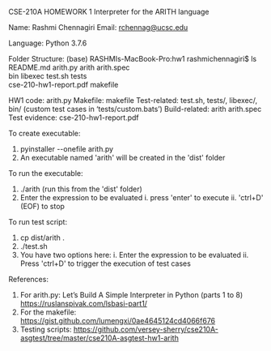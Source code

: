 CSE-210A 
HOMEWORK 1
Interpreter for the ARITH language


Name: Rashmi Chennagiri
Email: rchennag@ucsc.edu


Language: Python 3.7.6


Folder Structure:
(base) RASHMIs-MacBook-Pro:hw1 rashmichennagiri$ ls
README.md     arith.py     arith     arith.spec     
bin     libexec     test.sh     tests     
cse-210-hw1-report.pdf	makefile		


HW1 code: arith.py
Makefile: makefile
Test-related: test.sh, tests/, libexec/, bin/ (custom test cases in ‘tests/custom.bats’)
Build-related: arith arith.spec
Test evidence: cse-210-hw1-report.pdf


To create executable:
1. pyinstaller --onefile arith.py 
2. An executable named 'arith' will be created in the 'dist' folder


To run the executable:
1. ./arith  (run this from the 'dist' folder)
2. Enter the expression to be evaluated 
     i. press 'enter' to execute
    ii. 'ctrl+D' (EOF) to stop


To run test script:
1. cp dist/arith .
2. ./test.sh
3. You have two options here:
     i. Enter the expression to be evaluated
    ii. Press 'ctrl+D' to trigger the execution of test cases



References:
1. For arith.py:
    Let’s Build A Simple Interpreter in Python (parts 1 to 8) 
    https://ruslanspivak.com/lsbasi-part1/
2. For the makefile: 
    https://gist.github.com/lumengxi/0ae4645124cd4066f676
3. Testing scripts: 
    https://github.com/versey-sherry/cse210A-asgtest/tree/master/cse210A-asgtest-hw1-arith

